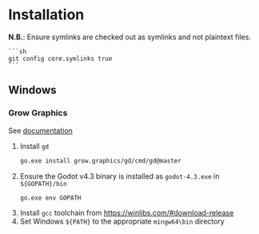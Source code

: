 # Installation

**N.B.**: Ensure symlinks are checked out as symlinks and not plaintext files.

    ```sh
    git config core.symlinks true
    ```

## Windows

### Grow Graphics

See [documentation](https://learn.grow.graphics/documentation/)

1. Install `gd`
    ```sh
    go.exe install grow.graphics/gd/cmd/gd@master
    ```
1. Ensure the Godot v4.3 binary is installed as `godot-4.3.exe` in `${GOPATH}/bin`
    ```sh
    go.exe env GOPATH
    ```
1. Install `gcc` toolchain from https://winlibs.com/#download-release
1. Set Windows `${PATH}` to the appropriate `mingw64\bin` directory

